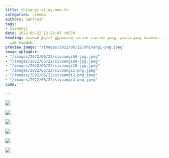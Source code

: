 ```yaml
---
title: shivangi-vijay-new-tv
categories: cinema
authors: Santhosh
tags:
- sivaangi
date: 2022-06-22 12:23:07 +0530
heading: சிவாங்கி நீயுமா! இறக்கமான மாடர்ன் உடையில் தனது புகைப்படத்தை வெளியிட்ட விஜய்
  டிவி சிவாங்கி.
preview_image: "/images/2022/06/22/shivangi-png.jpeg"
image_uploader:
- "/images/2022/06/22/sivaangi66-jpg.jpeg"
- "/images/2022/06/22/sivaangi88-jpg.jpeg"
- "/images/2022/06/22/sivaangi10-jpg.jpeg"
- "/images/2022/06/22/sivaangi1-png.jpeg"
- "/images/2022/06/22/sivaangi2-png.jpeg"
- "/images/2022/06/22/sivaangi4-png.jpeg"
code: ''

---
```

![](/images/2022/06/22/sivaangi4-png.jpeg)

![](/images/2022/06/22/sivaangi1-png.jpeg)

![](/images/2022/06/22/sivaangi2-png.jpeg)

![](/images/2022/06/22/sivaangi66-jpg.jpeg)

![](/images/2022/06/22/sivaangi88-jpg.jpeg)

![](/images/2022/06/22/sivaangi10-jpg.jpeg)

